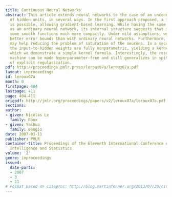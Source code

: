 ```yaml
---
title: Continuous Neural Networks
abstract: This article extends neural networks to the case of an uncountable number
  of hidden units, in several ways. In the first approach proposed, a finite parametrization
  is possible, allowing gradient-based learning. While having the same number of parameters
  as an ordinary neural network, its internal structure suggests that it can represent
  some smooth functions much more compactly. Under mild assumptions, we also find
  better error bounds than with ordinary neural networks. Furthermore, this parametrization
  may help reducing the problem of saturation of the neurons. In a second approach,
  the input-to-hidden weights are fully nonparametric, yielding a kernel machine for
  which we demonstrate a simple kernel formula. Interestingly, the resulting kernel
  machine can be made hyperparameter-free and still generalizes in spite of an absence
  of explicit regularization.
pdf: http://proceedings.pmlr.press/leroux07a/leroux07a.pdf
layout: inproceedings
id: leroux07a
month: 0
firstpage: 404
lastpage: 411
page: 404-411
origpdf: http://jmlr.org/proceedings/papers/v2/leroux07a/leroux07a.pdf
sections: 
author:
- given: Nicolas Le
  family: Roux
- given: Yoshua
  family: Bengio
date: 2007-03-11
publisher: PMLR
container-title: Proceedings of the Eleventh International Conference on Artificial
  Intelligence and Statistics
volume: '2'
genre: inproceedings
issued:
  date-parts:
  - 2007
  - 3
  - 11
# Format based on citeproc: http://blog.martinfenner.org/2013/07/30/citeproc-yaml-for-bibliographies/
---
```

